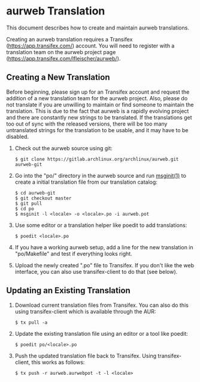 aurweb Translation
==================

This document describes how to create and maintain aurweb translations.

Creating an aurweb translation requires a Transifex (https://app.transifex.com/)
account. You will need to register with a translation team on the aurweb
project page (https://app.transifex.com/lfleischer/aurweb/).


Creating a New Translation
--------------------------

Before beginning, please sign up for an Transifex account and request the
addition of a new translation team for the aurweb project. Also, please do not
translate if you are unwilling to maintain or find someone to maintain the
translation. This is due to the fact that aurweb is a rapidly evolving project
and there are constantly new strings to be translated. If the translations get
too out of sync with the released versions, there will be too many untranslated
strings for the translation to be usable, and it may have to be disabled.

1. Check out the aurweb source using git:

       $ git clone https://gitlab.archlinux.org/archlinux/aurweb.git aurweb-git

2. Go into the "po/" directory in the aurweb source and run [msginit(1)][msginit] to
   create a initial translation file from our translation catalog:

       $ cd aurweb-git
       $ git checkout master
       $ git pull
       $ cd po
       $ msginit -l <locale> -o <locale>.po -i aurweb.pot

3. Use some editor or a translation helper like poedit to add translations:

       $ poedit <locale>.po

5. If you have a working aurweb setup, add a line for the new translation in
   "po/Makefile" and test if everything looks right.

6. Upload the newly created ".po" file to Transifex. If you don't like the web
   interface, you can also use transifex-client to do that (see below).


Updating an Existing Translation
--------------------------------

1. Download current translation files from Transifex. You can also do this
   using transifex-client which is available through the AUR:

       $ tx pull -a

2. Update the existing translation file using an editor or a tool like poedit:

       $ poedit po/<locale>.po

3. Push the updated translation file back to Transifex. Using transifex-client,
   this works as follows:

       $ tx push -r aurweb.aurwebpot -t -l <locale>

[msginit]: https://man.archlinux.org/man/msginit.1
